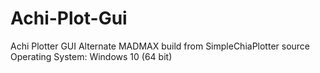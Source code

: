 # Achi-Plot-Gui
Achi Plotter GUI Alternate MADMAX build from SimpleChiaPlotter source Operating System: Windows 10 (64 bit)
